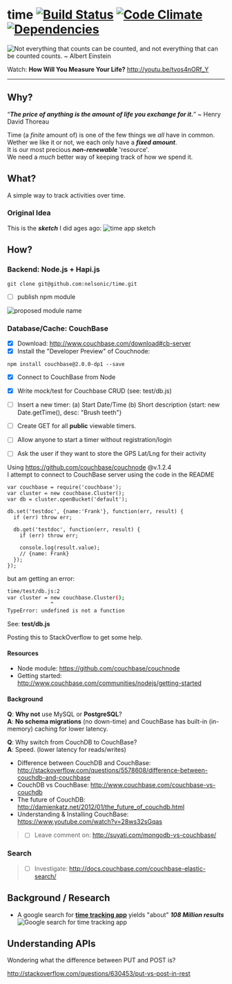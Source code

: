 time [![Build Status](https://travis-ci.org/nelsonic/time.png?branch=master)](https://travis-ci.org/nelsonic/time) [![Code Climate](https://codeclimate.com/github/nelsonic/time.png)](https://codeclimate.com/github/nelsonic/time) [![Dependencies](https://david-dm.org/nelsonic/time.png?theme=shields.io)](https://david-dm.org/nelsonic/time)
============
![Not everything that counts can be counted,
and not everything that can be counted counts. ~ Albert Einstein
](http://i.imgur.com/ESOb79D.png "Not everything that counts can be counted")


Watch: **How Will You Measure Your Life?** http://youtu.be/tvos4nORf_Y

- - -

## Why?

“***The price of anything is the amount of life you exchange for it.***”
~ Henry David Thoreau

Time (a *finite* amount of) is one of the few things we *all* have in common. <br />
Wether we like it or not, we each only have a ***fixed amount***. <br />
It is our most precious ***non-renewable*** 'resource'. <br />
We need a *much* better way of keeping track of how we spend it.

## What?

A simple way to track activities over time.

### Original Idea

This is the ***sketch*** I did ages ago:
![time app sketch](https://raw.github.com/nelsonic/nelsonic.github.io/master/img/time-app-sketch.jpeg)


## How?

### Backend: Node.js + Hapi.js

```
git clone git@github.com:nelsonic/time.git
```
- [ ] publish npm module

![proposed module name](http://i.imgur.com/zvkM5k8.png)


### Database/Cache: CouchBase


- [x] Download: http://www.couchbase.com/download#cb-server
- [x] Install the "Developer Preview" of Couchnode:

```
npm install couchbase@2.0.0-dp1 --save
```

- [x] Connect to CouchBase from Node
- [x] Write mock/test for Couchbase CRUD (see: test/db.js)
- [ ] Insert a new timer: (a) Start Date/Time (b) Short description
{start: new Date.getTime(), desc: "Brush teeth"}
- [ ] Create GET for all **public** viewable timers.
- [ ] Allow anyone to start a timer without registration/login
- [ ] Ask the user if they want to store the GPS Lat/Lng for their activity


Using https://github.com/couchbase/couchnode @v.1.2.4 <br/>
I attempt to connect to CouchBase server using the code in the README

```
var couchbase = require('couchbase');
var cluster = new couchbase.Cluster();
var db = cluster.openBucket('default');

db.set('testdoc', {name:'Frank'}, function(err, result) {
  if (err) throw err;

  db.get('testdoc', function(err, result) {
    if (err) throw err;

    console.log(result.value);
    // {name: Frank}
  });
});
```

but am getting an error:

```sh
time/test/db.js:2
var cluster = new couchbase.Cluster();
              ^
TypeError: undefined is not a function
```
See: **test/db.js**

Posting this to StackOverflow to get some help.

#### Resources

- Node module: https://github.com/couchbase/couchnode
- Getting started: http://www.couchbase.com/communities/nodejs/getting-started

#### Background

**Q**: **Why not** use MySQL or **PostgreSQL**? <br />
**A**: **No schema migrations** (no down-time) and CouchBase
has built-in (in-memory) caching for lower latency.

**Q**: Why switch from CouchDB to CouchBase? <br />
**A**: Speed. (lower latency for reads/writes)

- Difference between CouchDB and CouchBase:
http://stackoverflow.com/questions/5578608/difference-between-couchdb-and-couchbase
- CouchDB vs CouchBase: http://www.couchbase.com/couchbase-vs-couchdb
- The future of CouchDB: http://damienkatz.net/2012/01/the_future_of_couchdb.html
- Understanding & Installing CouchBase: https://www.youtube.com/watch?v=28ws32sGqas

> - [ ] Leave comment on: http://suyati.com/mongodb-vs-couchbase/

### Search

> - [ ] Investigate: http://docs.couchbase.com/couchbase-elastic-search/


## Background / Research

- A google search for [**time tracking app**](https://www.google.com/search?q=time+tracking+app)
 yields "about" ***108 Million results***
 ![Google search for time tracking app](http://i.imgur.com/wnGWp3F.png)

## Understanding APIs

Wondering what the difference between PUT and POST is?

http://stackoverflow.com/questions/630453/put-vs-post-in-rest

